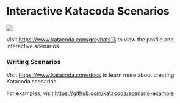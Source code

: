 # Interactive Katacoda Scenarios

[![](http://shields.katacoda.com/katacoda/greyhats13/count.svg)](https://www.katacoda.com/greyhats13 "Get your profile on Katacoda.com")

Visit https://www.katacoda.com/greyhats13 to view the profile and interactive scenarios

### Writing Scenarios
Visit https://www.katacoda.com/docs to learn more about creating Katacoda scenarios

For examples, visit https://github.com/katacoda/scenario-example

